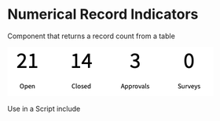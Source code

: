 # Numerical Record Indicators

Component that returns a record count from a table

![Indicators](https://github.com/WillianCostaOCL/service-now-sp/blob/main/Components/Numerical_Record_Indicator/img/indicators-img.png)



Use in a Script include
